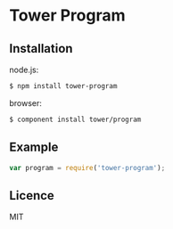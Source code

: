 # Tower Program

## Installation

node.js:

```bash
$ npm install tower-program
```

browser:

```bash
$ component install tower/program
```

## Example

```js
var program = require('tower-program');
```

## Licence

MIT